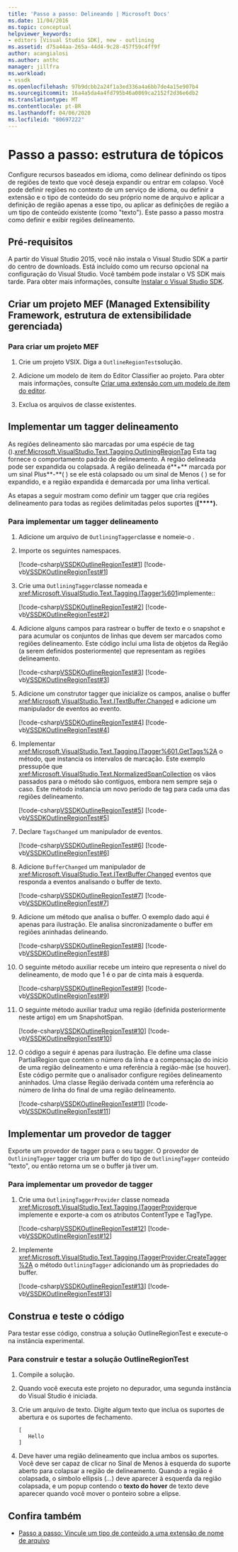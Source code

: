 ```yaml
---
title: 'Passo a passo: Delineando | Microsoft Docs'
ms.date: 11/04/2016
ms.topic: conceptual
helpviewer_keywords:
- editors [Visual Studio SDK], new - outlining
ms.assetid: d75a44aa-265a-44d4-9c28-457f59c4ff9f
author: acangialosi
ms.author: anthc
manager: jillfra
ms.workload:
- vssdk
ms.openlocfilehash: 97b9dcbb2a24f1a3ed336a4a6bb7de4a15e907b4
ms.sourcegitcommit: 16a4a5da4a4fd795b46a0869ca2152f2d36e6db2
ms.translationtype: MT
ms.contentlocale: pt-BR
ms.lasthandoff: 04/06/2020
ms.locfileid: "80697222"
---
```

# <a name="walkthrough-outlining"></a>Passo a passo: estrutura de tópicos
Configure recursos baseados em idioma, como delinear definindo os tipos de regiões de texto que você deseja expandir ou entrar em colapso. Você pode definir regiões no contexto de um serviço de idioma, ou definir a extensão e o tipo de conteúdo do seu próprio nome de arquivo e aplicar a definição de região apenas a esse tipo, ou aplicar as definições de região a um tipo de conteúdo existente (como "texto"). Este passo a passo mostra como definir e exibir regiões delineamento.

## <a name="prerequisites"></a>Pré-requisitos
 A partir do Visual Studio 2015, você não instala o Visual Studio SDK a partir do centro de downloads. Está incluído como um recurso opcional na configuração do Visual Studio. Você também pode instalar o VS SDK mais tarde. Para obter mais informações, consulte [Instalar o Visual Studio SDK](../extensibility/installing-the-visual-studio-sdk.md).

## <a name="create-a-managed-extensibility-framework-mef-project"></a>Criar um projeto MEF (Managed Extensibility Framework, estrutura de extensibilidade gerenciada)

### <a name="to-create-a-mef-project"></a>Para criar um projeto MEF

1. Crie um projeto VSIX. Diga a `OutlineRegionTest`solução.

2. Adicione um modelo de item do Editor Classifier ao projeto. Para obter mais informações, consulte [Criar uma extensão com um modelo de item do editor](../extensibility/creating-an-extension-with-an-editor-item-template.md).

3. Exclua os arquivos de classe existentes.

## <a name="implement-an-outlining-tagger"></a>Implementar um tagger delineamento
 As regiões delineamento são marcadas por uma espécie de tag ().<xref:Microsoft.VisualStudio.Text.Tagging.OutliningRegionTag> Esta tag fornece o comportamento padrão de delineamento. A região delineada pode ser expandida ou colapsada. A região delineada é**+** marcada por um sinal Plus**-**( ) se ele está colapsado ou um sinal de Menos ( ) se for expandido, e a região expandida é demarcada por uma linha vertical.

 As etapas a seguir mostram como definir um tagger que cria regiões delineamento para todas as regiões delimitadas pelos suportes (**[****).**

### <a name="to-implement-an-outlining-tagger"></a>Para implementar um tagger delineamento

1. Adicione um arquivo de `OutliningTagger`classe e nomeie-o .

2. Importe os seguintes namespaces.

     [!code-csharp[VSSDKOutlineRegionTest#1](../extensibility/codesnippet/CSharp/walkthrough-outlining_1.cs)]
     [!code-vb[VSSDKOutlineRegionTest#1](../extensibility/codesnippet/VisualBasic/walkthrough-outlining_1.vb)]

3. Crie uma `OutliningTagger`classe nomeada e <xref:Microsoft.VisualStudio.Text.Tagging.ITagger%601>implemente::

     [!code-csharp[VSSDKOutlineRegionTest#2](../extensibility/codesnippet/CSharp/walkthrough-outlining_2.cs)]
     [!code-vb[VSSDKOutlineRegionTest#2](../extensibility/codesnippet/VisualBasic/walkthrough-outlining_2.vb)]

4. Adicione alguns campos para rastrear o buffer de texto e o snapshot e para acumular os conjuntos de linhas que devem ser marcados como regiões delineamento. Este código inclui uma lista de objetos da Região (a serem definidos posteriormente) que representam as regiões delineamento.

     [!code-csharp[VSSDKOutlineRegionTest#3](../extensibility/codesnippet/CSharp/walkthrough-outlining_3.cs)]
     [!code-vb[VSSDKOutlineRegionTest#3](../extensibility/codesnippet/VisualBasic/walkthrough-outlining_3.vb)]

5. Adicione um construtor tagger que inicialize os campos, analise o buffer <xref:Microsoft.VisualStudio.Text.ITextBuffer.Changed> e adicione um manipulador de eventos ao evento.

     [!code-csharp[VSSDKOutlineRegionTest#4](../extensibility/codesnippet/CSharp/walkthrough-outlining_4.cs)]
     [!code-vb[VSSDKOutlineRegionTest#4](../extensibility/codesnippet/VisualBasic/walkthrough-outlining_4.vb)]

6. Implementar <xref:Microsoft.VisualStudio.Text.Tagging.ITagger%601.GetTags%2A> o método, que instancia os intervalos de marcação. Este exemplo pressupõe que <xref:Microsoft.VisualStudio.Text.NormalizedSpanCollection> os vãos passados para o método são contíguos, embora nem sempre seja o caso. Este método instancia um novo período de tag para cada uma das regiões delineamento.

     [!code-csharp[VSSDKOutlineRegionTest#5](../extensibility/codesnippet/CSharp/walkthrough-outlining_5.cs)]
     [!code-vb[VSSDKOutlineRegionTest#5](../extensibility/codesnippet/VisualBasic/walkthrough-outlining_5.vb)]

7. Declare `TagsChanged` um manipulador de eventos.

     [!code-csharp[VSSDKOutlineRegionTest#6](../extensibility/codesnippet/CSharp/walkthrough-outlining_6.cs)]
     [!code-vb[VSSDKOutlineRegionTest#6](../extensibility/codesnippet/VisualBasic/walkthrough-outlining_6.vb)]

8. Adicione `BufferChanged` um manipulador de <xref:Microsoft.VisualStudio.Text.ITextBuffer.Changed> eventos que responda a eventos analisando o buffer de texto.

     [!code-csharp[VSSDKOutlineRegionTest#7](../extensibility/codesnippet/CSharp/walkthrough-outlining_7.cs)]
     [!code-vb[VSSDKOutlineRegionTest#7](../extensibility/codesnippet/VisualBasic/walkthrough-outlining_7.vb)]

9. Adicione um método que analisa o buffer. O exemplo dado aqui é apenas para ilustração. Ele analisa sincronizadamente o buffer em regiões aninhadas delineando.

     [!code-csharp[VSSDKOutlineRegionTest#8](../extensibility/codesnippet/CSharp/walkthrough-outlining_8.cs)]
     [!code-vb[VSSDKOutlineRegionTest#8](../extensibility/codesnippet/VisualBasic/walkthrough-outlining_8.vb)]

10. O seguinte método auxiliar recebe um inteiro que representa o nível do delineamento, de modo que 1 é o par de cinta mais à esquerda.

     [!code-csharp[VSSDKOutlineRegionTest#9](../extensibility/codesnippet/CSharp/walkthrough-outlining_9.cs)]
     [!code-vb[VSSDKOutlineRegionTest#9](../extensibility/codesnippet/VisualBasic/walkthrough-outlining_9.vb)]

11. O seguinte método auxiliar traduz uma região (definida posteriormente neste artigo) em um SnapshotSpan.

     [!code-csharp[VSSDKOutlineRegionTest#10](../extensibility/codesnippet/CSharp/walkthrough-outlining_10.cs)]
     [!code-vb[VSSDKOutlineRegionTest#10](../extensibility/codesnippet/VisualBasic/walkthrough-outlining_10.vb)]

12. O código a seguir é apenas para ilustração. Ele define uma classe PartialRegion que contém o número da linha e a compensação do início de uma região delineamento e uma referência à região-mãe (se houver). Este código permite que o analisador configure regiões delineamento aninhados. Uma classe Região derivada contém uma referência ao número de linha do final de uma região delineamento.

     [!code-csharp[VSSDKOutlineRegionTest#11](../extensibility/codesnippet/CSharp/walkthrough-outlining_11.cs)]
     [!code-vb[VSSDKOutlineRegionTest#11](../extensibility/codesnippet/VisualBasic/walkthrough-outlining_11.vb)]

## <a name="implement-a-tagger-provider"></a>Implementar um provedor de tagger
 Exporte um provedor de tagger para o seu tagger. O provedor de `OutliningTagger` tagger cria um buffer do tipo de `OutliningTagger` conteúdo "texto", ou então retorna um se o buffer já tiver um.

### <a name="to-implement-a-tagger-provider"></a>Para implementar um provedor de tagger

1. Crie uma `OutliningTaggerProvider` classe nomeada <xref:Microsoft.VisualStudio.Text.Tagging.ITaggerProvider>que implemente e exporte-a com os atributos ContentType e TagType.

     [!code-csharp[VSSDKOutlineRegionTest#12](../extensibility/codesnippet/CSharp/walkthrough-outlining_12.cs)]
     [!code-vb[VSSDKOutlineRegionTest#12](../extensibility/codesnippet/VisualBasic/walkthrough-outlining_12.vb)]

2. Implemente <xref:Microsoft.VisualStudio.Text.Tagging.ITaggerProvider.CreateTagger%2A> o método `OutliningTagger` adicionando um às propriedades do buffer.

     [!code-csharp[VSSDKOutlineRegionTest#13](../extensibility/codesnippet/CSharp/walkthrough-outlining_13.cs)]
     [!code-vb[VSSDKOutlineRegionTest#13](../extensibility/codesnippet/VisualBasic/walkthrough-outlining_13.vb)]

## <a name="build-and-test-the-code"></a>Construa e teste o código
 Para testar esse código, construa a solução OutlineRegionTest e execute-o na instância experimental.

### <a name="to-build-and-test-the-outlineregiontest-solution"></a>Para construir e testar a solução OutlineRegionTest

1. Compile a solução.

2. Quando você executa este projeto no depurador, uma segunda instância do Visual Studio é iniciada.

3. Crie um arquivo de texto. Digite algum texto que inclua os suportes de abertura e os suportes de fechamento.

    ```
    [
       Hello
    ]
    ```

4. Deve haver uma região delineamento que inclua ambos os suportes. Você deve ser capaz de clicar no Sinal de Menos à esquerda do suporte aberto para colapsar a região de delineamento. Quando a região é colapsada, o símbolo ellipsis (*...*) deve aparecer à esquerda da região colapsada, e um popup contendo o **texto do hover** de texto deve aparecer quando você mover o ponteiro sobre a elipse.

## <a name="see-also"></a>Confira também
- [Passo a passo: Vincule um tipo de conteúdo a uma extensão de nome de arquivo](../extensibility/walkthrough-linking-a-content-type-to-a-file-name-extension.md)
